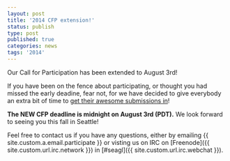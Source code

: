 ```yaml
---
layout: post
title: '2014 CFP extension!'
status: publish
type: post
published: true
categories: news
tags: '2014'
---
```


Our Call for Participation has been extended to August 3rd!

If you have been on the fence about participating, or thought you had missed
the early deadine, fear not, for we have decided to give everybody an extra bit
of time to [get their awesome submissions in](http://survey.seagl.org/index.php/935137/lang-en)!

<strong>The NEW CFP deadline is midnight on August 3rd (PDT).</strong> We look
forward to seeing you this fall in Seattle!

Feel free to contact us if you have any questions, either by
emailing {{ site.custom.a.email.participate }}
or visting us on IRC on
[Freenode]({{ site.custom.url.irc.network }}) in
[#seagl]({{ site.custom.url.irc.webchat }}).
